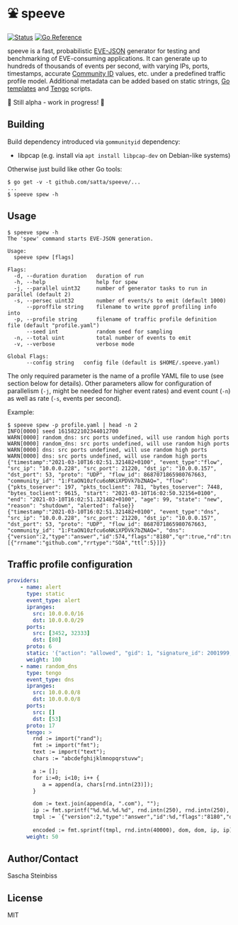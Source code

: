 # ⛲ speeve

[![Status](https://github.com/satta/speeve/actions/workflows/go.yml/badge.svg)](https://github.com/satta/speeve/actions)
[![Go Reference](https://pkg.go.dev/badge/github.com/satta/speeve.svg)](https://pkg.go.dev/github.com/satta/speeve)

speeve is a fast, probabilistic [EVE-JSON](https://suricata.readthedocs.io/en/latest/output/eve/eve-json-format.html) generator for testing and benchmarking of EVE-consuming applications. It can generate up to hundreds of thousands of events per second, with varying IPs, ports, timestamps, accurate [Community ID](https://github.com/corelight/community-id-spec) values, etc. under a predefined traffic profile model. Additional metadata can be added based on static strings, [Go templates](https://golang.org/pkg/text/template/) and [Tengo](https://github.com/d5/tengo) scripts. 

🚧 Still alpha - work in progress! 🚧

## Building

Build dependency introduced via `gommunityid` dependency:

* libpcap (e.g. install via `apt install libpcap-dev` on Debian-like systems)

Otherwise just build like other Go tools:

```
$ go get -v -t github.com/satta/speeve/...
...
$ speeve spew -h
```

## Usage

```
$ speeve spew -h
The 'spew' command starts EVE-JSON generation.

Usage:
  speeve spew [flags]

Flags:
  -d, --duration duration   duration of run
  -h, --help                help for spew
  -j, --parallel uint32     number of generator tasks to run in parallel (default 2)
  -s, --persec uint32       number of events/s to emit (default 1000)
      --pproffile string    filename to write pprof profiling info into
  -p, --profile string      filename of traffic profile definition file (default "profile.yaml")
      --seed int            random seed for sampling
  -n, --total uint          total number of events to emit
  -v, --verbose             verbose mode

Global Flags:
      --config string   config file (default is $HOME/.speeve.yaml)
```

The only required parameter is the name of a profile YAML file to use (see
section below for details). Other parameters allow for configuration of
parallelism (`-j`, might be needed for higher event rates) and event count (`-n`)
as well as rate (`-s`, events per second).

Example:
```
$ speeve spew -p profile.yaml | head -n 2
INFO[0000] seed 1615822102344012700
WARN[0000] random_dns: src ports undefined, will use random high ports 
WARN[0000] random_dns: src ports undefined, will use random high ports 
WARN[0000] dns: src ports undefined, will use random high ports 
WARN[0000] dns: src ports undefined, will use random high ports 
{"timestamp":"2021-03-10T16:02:51.321482+0100", "event_type":"flow", "src_ip": "10.0.0.228", "src_port": 21220, "dst_ip": "10.0.0.157", "dst_port": 53, "proto": "UDP", "flow_id": 8687071865980767663, "community_id": "1:FtaON10zfcu6oNKiXPDVk7bZNAQ=", "flow": {"pkts_toserver": 197, "pkts_toclient": 781, "bytes_toserver": 7448, "bytes_toclient": 9615, "start": "2021-03-10T16:02:50.32156+0100", "end": "2021-03-10T16:02:51.321482+0100", "age": 99, "state": "new", "reason": "shutdown", "alerted": false}}
{"timestamp":"2021-03-10T16:02:51.321482+0100", "event_type":"dns", "src_ip": "10.0.0.228", "src_port": 21220, "dst_ip": "10.0.0.157", "dst_port": 53, "proto": "UDP", "flow_id": 8687071865980767663, "community_id": "1:FtaON10zfcu6oNKiXPDVk7bZNAQ=", "dns": {"version":2,"type":"answer","id":574,"flags":"8180","qr":true,"rd":true,"ra":true,"rrname":"github.com","rrtype":"AAAA","rcode":"NOERROR","authorities":[{"rrname":"github.com","rrtype":"SOA","ttl":5}]}}
```

## Traffic profile configuration

```yaml
providers:
    - name: alert
      type: static
      event_type: alert
      ipranges:
        src: 10.0.0.0/16
        dst: 10.0.0.0/29
      ports:
        src: [3452, 32333]
        dst: [80]
      proto: 6
      static: '{"action": "allowed", "gid": 1, "signature_id": 2001999, "rev": 9, "signature": "ET MALWARE BTGrab.com Spyware Downloading Ads", "category": "A Network Trojan was detected", "severity": 1}'
      weight: 100
    - name: random_dns
      type: tengo
      event_type: dns
      ipranges:
        src: 10.0.0.0/8
        dst: 10.0.0.0/8
      ports:
        src: []
        dst: [53]
      proto: 17
      tengo: >
        rnd := import("rand");
        fmt := import("fmt");
        text := import("text");
        chars := "abcdefghijklmnopqrstuvw";

        a := [];
        for i:=0; i<10; i++ {
           a = append(a, chars[rnd.intn(23)]);
        }

        dom := text.join(append(a, ".com"), "");
        ip := fmt.sprintf("%d.%d.%d.%d", rnd.intn(250), rnd.intn(250), rnd.intn(250), rnd.intn(250));
        tmpl := `{"version":2,"type":"answer","id":%d,"flags":"8180","qr":true,"rd":true,"ra":true,"rrname":"%s","rrtype":"A","rcode":"NOERROR","answers":[{"rrname":"%s","rrtype":"A","ttl":299,"rdata":"%s"}],"grouped":{"A":["%s"]}}`;
  
        encoded := fmt.sprintf(tmpl, rnd.intn(40000), dom, dom, ip, ip);
      weight: 50
```

## Author/Contact

Sascha Steinbiss

## License

MIT
